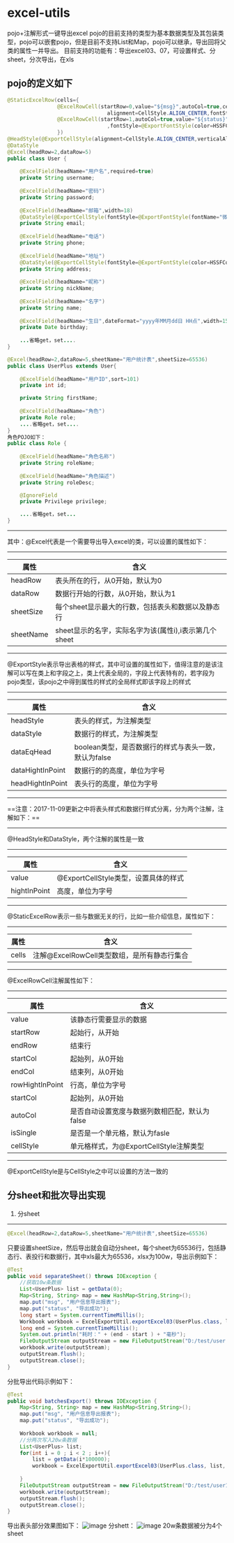 # excel-utils

pojo+注解形式一键导出excel
pojo的目前支持的类型为基本数据类型及其包装类型，pojo可以嵌套pojo，但是目前不支持List和Map，pojo可以继承，导出回将父类的属性一并导出。
    目前支持的功能有：导出excel03、07，可设置样式、分sheet，分次导出，在xls

## pojo的定义如下

```Java
@StaticExcelRow(cells={
				@ExcelRowCell(startRow=0,value="${msg}",autoCol=true,cellStyle=@ExportCellStyle(verticalAlignment=CellStyle.VERTICAL_CENTER,
								alignment=CellStyle.ALIGN_CENTER,fontStyle=@ExportFontStyle(color=HSSFColor.BLUE.index))),
				@ExcelRowCell(startRow=1,autoCol=true,value="${status}",cellStyle=@ExportCellStyle(verticalAlignment=CellStyle.VERTICAL_CENTER,alignment=CellStyle.ALIGN_CENTER
								,fontStyle=@ExportFontStyle(color=HSSFColor.RED.index)))
				})
@HeadStyle(@ExportCellStyle(alignment=CellStyle.ALIGN_CENTER,verticalAlignment=CellStyle.VERTICAL_CENTER,fontStyle=@ExportFontStyle(color=HSSFColor.DARK_BLUE.index)))
@DataStyle
@Excel(headRow=2,dataRow=5)
public class User {
	
	@ExcelField(headName="用户名",required=true)
	private String username;
	
	@ExcelField(headName="密码")
	private String password;
	
	@ExcelField(headName="邮箱",width=18)
	@DataStyle(@ExportCellStyle(fontStyle=@ExportFontStyle(fontName="微软雅黑",color=HSSFColor.BLUE.index,underline=Font.U_SINGLE)))
	private String email;
	
	@ExcelField(headName="电话")
	private String phone;
	
	@ExcelField(headName="地址")
	@DataStyle(@ExportCellStyle(fontStyle=@ExportFontStyle(color=HSSFColor.RED.index)))
	private String address;
	
	@ExcelField(headName="昵称")
	private String nickName;
	
	@ExcelField(headName="名字")
	private String name;
	
	@ExcelField(headName="生日",dateFormat="yyyy年MM月dd日 HH点",width=15,dataType=DataType.String)
	private Date birthday;
    
    ...省略get，set....
}
```
```Java
@Excel(headRow=2,dataRow=5,sheetName="用户统计表",sheetSize=65536)
public class UserPlus extends User{
	
	@ExcelField(headName="用户ID",sort=101)
	private int id;

	private String firstName;
	
	@ExcelField(headName="角色")
	private Role role;
    ....省略get，set....
}
角色POJO如下：
public class Role {
	
	@ExcelField(headName="角色名称")
	private String roleName;
	
	@ExcelField(headName="角色描述")
	private String roleDesc;

	@IgnoreField
	private Privilege privilege;

    ....省略get，set...
}
```
****
其中：@Excel代表是一个需要导出导入excel的类，可以设置的属性如下：
****
|属性 |含义|
|----|----|
|headRow|表头所在的行，从0开始，默认为0
|dataRow|数据行开始的行数，从0开始，默认为1
|sheetSize|每个sheet显示最大的行数，包括表头和数据以及静态行
|sheetName|sheet显示的名字，实际名字为该(属性i),i表示第几个sheet
****
@ExportStyle表示导出表格的样式，其中可设置的属性如下，值得注意的是该注解可以写在类上和字段之上，类上代表全局的，字段上代表特有的，若字段为pojo类型，该pojo之中得到属性的样式的全局样式即该字段上的样式
****
|属性|含义|
|----|----|
|headStyle|表头的样式，为注解类型
|dataStyle|数据行的样式，为注解类型
|dataEqHead|boolean类型，是否数据行的样式与表头一致，默认为false
|dataHightInPoint|数据行的的高度，单位为字号
|headHightInPoint|表头行的高度，单位为字号
****
==注意：2017-11-09更新之中将表头样式和数据行样式分离，分为两个注解，注解如下：==
****
@HeadStyle和DataStyle，两个注解的属性是一致
****
|属性|含义|
|--|--|
|value|@ExportCellStyle类型，设置具体的样式
|hightInPoint|高度，单位为字号|
****


@StaticExcelRow表示一些与数据无关的行，比如一些介绍信息，属性如下：
****
|属性|含义|
|----|----|
|cells|注解@ExcelRowCell类型数组，是所有静态行集合
****
@ExcelRowCell注解属性如下：
****
|属性|含义|
|----|----|
|value|该静态行需要显示的数据
|startRow|起始行，从开始
|endRow|结束行
|startCol|起始列，从0开始
|endCol|结束列，从0开始
|rowHightInPoint|行高，单位为字号
|startCol|起始列，从0开始
|autoCol|是否自动设置宽度与数据列数相匹配，默认为false
|isSingle|是否是一个单元格，默认为fasle
|cellStyle|单元格样式，为@ExportCellStyle注解类型
****

@ExportCellStyle是与CellStyle之中可以设置的方法一致的

## 分sheet和批次导出实现

1.  分sheet
*****
```Java
@Excel(headRow=2,dataRow=5,sheetName="用户统计表",sheetSize=65536)
```
只要设置sheetSize，然后导出就会自动分sheet，每个sheet为65536行，包括静态行、表投行和数据行，其中xls最大为65536，xlsx为100w，导出示例如下：
```Java
@Test
public void separateSheet() throws IOException {
	//获取10w条数据
	List<UserPlus> list = getData(0);
	Map<String, String> map = new HashMap<String,String>();
	map.put("msg", "用户信息导出报表");
	map.put("status", "导出成功");
	long start = System.currentTimeMillis();
	Workbook workbook = ExcelExportUtil.exportExcel03(UserPlus.class, list, map);
	long end = System.currentTimeMillis();
	System.out.println("耗时：" + (end - start ) + "毫秒");
	FileOutputStream outputStream = new FileOutputStream("D:/test/user.xls");
	workbook.write(outputStream);
	outputStream.flush();
	outputStream.close();
}
```
分批导出代码示例如下：
```Java
@Test
public void batchesExport() throws IOException {
	Map<String, String> map = new HashMap<String,String>();
	map.put("msg", "用户信息导出报表");
	map.put("status", "导出成功");
	
	Workbook workbook = null;
	//分两次写入20w条数据
	List<UserPlus> list;
	for(int i = 0 ; i < 2 ; i++){
		list = getData(i*100000);
		workbook = ExcelExportUtil.exportExcel03(UserPlus.class, list, map,workbook);
		
	}
	FileOutputStream outputStream = new FileOutputStream("D:/test/user1.xls");
	workbook.write(outputStream);
	outputStream.flush();
	outputStream.close();
}
```

导出表头部分效果图如下：
![image](http://chuantu.biz/t6/126/1509846351x1902307777.png)
分shett：
![image](http://chuantu.biz/t6/126/1509846554x1902307777.png)
20w条数据被分为4个sheet


